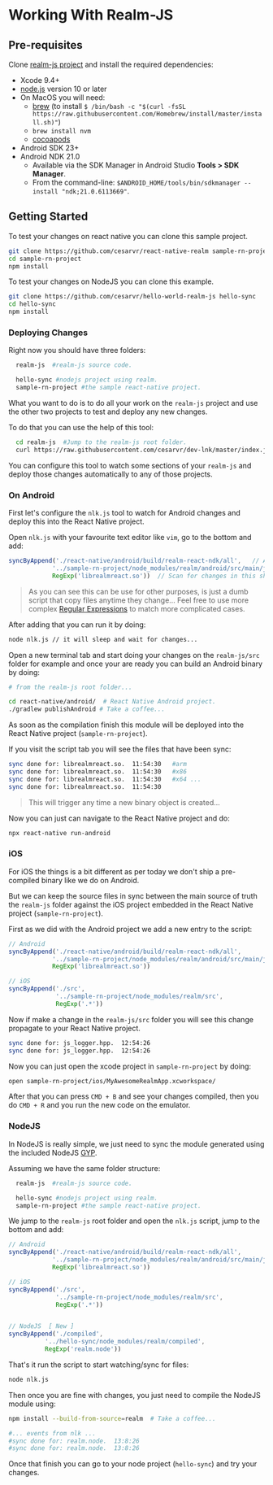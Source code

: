 # Working With Realm-JS

## Pre-requisites

Clone [realm-js project](https://github.com/realm/realm-js) and install the required dependencies:

- Xcode 9.4+
- [node.js](https://nodejs.org/en/) version 10 or later
- On MacOS you will need:
  - [brew](https://brew.sh/) (to install `` $ /bin/bash -c "$(curl -fsSL https://raw.githubusercontent.com/Homebrew/install/master/install.sh)" ``)
  - ``brew install nvm``
  - [cocoapods](https://guides.cocoapods.org/using/getting-started.html)
- Android SDK 23+
- Android NDK 21.0
  - Available via the SDK Manager in Android Studio **Tools > SDK Manager**.
  - From the command-line: ``$ANDROID_HOME/tools/bin/sdkmanager --install "ndk;21.0.6113669"``.

## Getting Started

To test your changes on react native you can clone this sample project.

```sh
git clone https://github.com/cesarvr/react-native-realm sample-rn-project
cd sample-rn-project
npm install
```

To test your changes on NodeJS you can clone this example.

```sh
git clone https://github.com/cesarvr/hello-world-realm-js hello-sync
cd hello-sync
npm install
```


### Deploying Changes

Right now you should have three folders:

```sh
  realm-js  #realm-js source code.

  hello-sync #nodejs project using realm.
  sample-rn-project #the sample react-native project.
```

What you want to do is to do all your work on the ```realm-js``` project and use the other two projects to test and deploy any new changes.

To do that you can use the help of this tool:

```sh
  cd realm-js  #Jump to the realm-js root folder.
  curl https://raw.githubusercontent.com/cesarvr/dev-lnk/master/index.js -o nlk.js #Download the file in there.
```

You can configure this tool to watch some sections of your ``realm-js`` and deploy those changes automatically to any of those projects.

### On Android


First let's configure the ```nlk.js``` tool to watch for Android changes and deploy this into the React Native project.

Open ```nlk.js``` with your favourite text editor like ``vim``, go to the bottom and add:

```js
syncByAppend('./react-native/android/build/realm-react-ndk/all',   // Assuming we are in the realm-js root folder.
            '../sample-rn-project/node_modules/realm/android/src/main/jniLibs', // targeting the jniLibs.
            RegExp('librealmreact.so'))  // Scan for changes in this shared object, this object will change when you compile.
```
> As you can see this can be use for other purposes, is just a dumb script that copy files anytime they change... Feel free to use more complex [Regular Expressions](https://developer.mozilla.org/en-US/docs/Web/JavaScript/Guide/Regular_Expressions) to match more complicated cases.


After adding that you can run it by doing:

```sh
node nlk.js // it will sleep and wait for changes...
```

Open a new terminal tab and start doing your changes on the ``realm-js/src`` folder for example and once your are ready you can build an Android binary by doing:

```sh
# from the realm-js root folder...

cd react-native/android/  # React Native Android project.
./gradlew publishAndroid # Take a coffee...
```

As soon as the compilation finish this module will be deployed into the React Native project (``sample-rn-project``).


If you visit the script tab you will see the files that have been sync:

```sh
sync done for: librealmreact.so.  11:54:30   #arm
sync done for: librealmreact.so.  11:54:30   #x86
sync done for: librealmreact.so.  11:54:30   #x64 ...
sync done for: librealmreact.so.  11:54:30

```
> This will trigger any time a new binary object is created...


Now you can just can navigate to the React Native project and do:

```sh
npx react-native run-android
```



### iOS

For iOS the things is a bit different as per today we don't ship a pre-compiled binary like we do on Android.

But we can keep the source files in sync between the main source of truth the ``realm-js`` folder against the iOS project embedded in the React Native project (```sample-rn-project```). 

First as we did with the Android project we add a new entry to the script:

```js
// Android
syncByAppend('./react-native/android/build/realm-react-ndk/all',
            '../sample-rn-project/node_modules/realm/android/src/main/jniLibs',
            RegExp('librealmreact.so'))

// iOS
syncByAppend('./src',
             '../sample-rn-project/node_modules/realm/src',
             RegExp('.*'))    
```

Now if make a change in the ```realm-js/src``` folder you will see this change propagate to your React Native project.

```sh
sync done for: js_logger.hpp.  12:54:26
sync done for: js_logger.hpp.  12:54:26
```

Now you can just open the xcode project in ```sample-rn-project``` by doing:

```sh
open sample-rn-project/ios/MyAwesomeRealmApp.xcworkspace/
```

After that you can press ```CMD + B``` and see your changes compiled, then you do ```CMD + R``` and you run the new code on the emulator.


### NodeJS

In NodeJS is really simple, we just need to sync the module generated using the included NodeJS [GYP](https://gyp.gsrc.io/).

Assuming we have the same folder structure:


```sh
  realm-js  #realm-js source code.

  hello-sync #nodejs project using realm.
  sample-rn-project #the sample react-native project.
```

We jump to the ``realm-js`` root folder and open the ```nlk.js``` script, jump to the bottom and add:

```js
// Android
syncByAppend('./react-native/android/build/realm-react-ndk/all',
            '../sample-rn-project/node_modules/realm/android/src/main/jniLibs',
            RegExp('librealmreact.so'))

// iOS
syncByAppend('./src',
             '../sample-rn-project/node_modules/realm/src',
             RegExp('.*'))    


// NodeJS  [ New ]
syncByAppend('./compiled',
          '../hello-sync/node_modules/realm/compiled',
          RegExp('realm.node'))

```

That's it run the script to start watching/sync for files:

```sh
node nlk.js
```

Then once you are fine with changes, you just need to compile the NodeJS module using:

```sh
npm install --build-from-source=realm  # Take a coffee...

#... events from nlk ...
#sync done for: realm.node.  13:8:26
#sync done for: realm.node.  13:8:26

```

Once that finish you can go to your node project (``hello-sync``) and try your changes.
